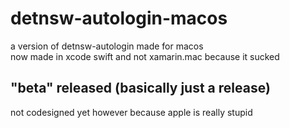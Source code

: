 # detnsw-autologin-macos
a version of detnsw-autologin made for macos\
now made in xcode swift and not xamarin.mac because it sucked
## "beta" released (basically just a release)
not codesigned yet however because apple is really stupid

